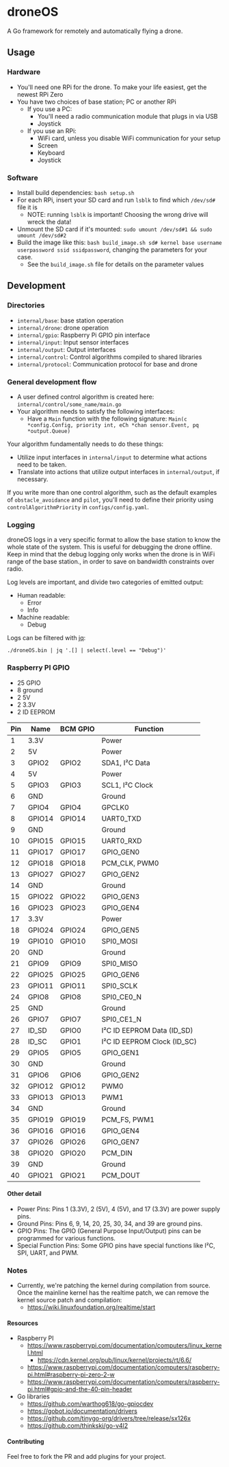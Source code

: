 # droneOS

A Go framework for remotely and automatically flying a drone.

## Usage

### Hardware

* You'll need one RPi for the drone. 
  To make your life easiest, get the newest RPi Zero
* You have two choices of base station; PC or another RPi
  * If you use a PC:
    * You'll need a radio communication module that plugs in via USB
    * Joystick
  * If you use an RPi:
    * WiFi card, unless you disable WiFi communication for your setup
    * Screen
    * Keyboard
    * Joystick

### Software

* Install build dependencies: `bash setup.sh`
* For each RPi, insert your SD card and run `lsblk` to find which `/dev/sd#` file it is
  * NOTE: running `lsblk` is important! Choosing the wrong drive will wreck the data!
* Unmount the SD card if it's mounted: `sudo umount /dev/sd#1 && sudo umount /dev/sd#2`
* Build the image like this: `bash build_image.sh sd# kernel base username userpassword ssid ssidpassword`,
  changing the parameters for your case.
  * See the `build_image.sh` file for details on the parameter values

## Development

### Directories

* `internal/base`: base station operation
* `internal/drone`: drone operation
* `internal/gpio`: Raspberry Pi GPIO pin interface
* `internal/input`: Input sensor interfaces
* `internal/output`: Output interfaces
* `internal/control`: Control algorithms compiled to shared libraries
* `internal/protocol`: Communication protocol for base and drone

### General development flow

* A user defined control algorithm is created here: `internal/control/some_name/main.go`
* Your algorithm needs to satisfy the following interfaces:
  * Have a `Main` function with the following signature: 
    `Main(c *config.Config, priority int, eCh *chan sensor.Event, pq *output.Queue)`

Your algorithm fundamentally needs to do these things:
  * Utilize input interfaces in `internal/input` to determine what actions need to be taken.
  * Translate into actions that utilize output interfaces in `internal/output`, if necessary.

If you write more than one control algorithm, such as the default examples of `obstacle_avoidance` and `pilot`,
you'll need to define their priority using `controlAlgorithmPriority` in `configs/config.yaml`.

### Logging

droneOS logs in a very specific format to allow the base station to know the whole state of the system.
This is useful for debugging the drone offline.
Keep in mind that the debug logging only works when the drone is in WiFi range of the base station.,
in order to save on bandwidth constraints over radio.

Log levels are important, and divide two categories of emitted output:
* Human readable:
  * Error
  * Info
* Machine readable:
  * Debug

Logs can be filtered with [jq](https://jqlang.github.io/jq/download): 

`./droneOS.bin | jq '.[] | select(.level == "Debug")'`

### Raspberry PI GPIO


* 25 GPIO 
* 8 ground 
* 2 5V 
* 2 3.3V 
* 2 ID EEPROM


| Pin | Name   | BCM GPIO | Function                   |
|-----|--------|----------|----------------------------|
| 1   | 3.3V   |          | Power                      |
| 2   | 5V     |          | Power                      |
| 3   | GPIO2  | GPIO2    | SDA1, I²C Data             |
| 4   | 5V     |          | Power                      |
| 5   | GPIO3  | GPIO3    | SCL1, I²C Clock            |
| 6   | GND    |          | Ground                     |
| 7   | GPIO4  | GPIO4    | GPCLK0                     |
| 8   | GPIO14 | GPIO14   | UART0_TXD                  |
| 9   | GND    |          | Ground                     |
| 10  | GPIO15 | GPIO15   | UART0_RXD                  |
| 11  | GPIO17 | GPIO17   | GPIO_GEN0                  |
| 12  | GPIO18 | GPIO18   | PCM_CLK, PWM0              |
| 13  | GPIO27 | GPIO27   | GPIO_GEN2                  |
| 14  | GND    |          | Ground                     |
| 15  | GPIO22 | GPIO22   | GPIO_GEN3                  |
| 16  | GPIO23 | GPIO23   | GPIO_GEN4                  |
| 17  | 3.3V   |          | Power                      |
| 18  | GPIO24 | GPIO24   | GPIO_GEN5                  |
| 19  | GPIO10 | GPIO10   | SPI0_MOSI                  |
| 20  | GND    |          | Ground                     |
| 21  | GPIO9  | GPIO9    | SPI0_MISO                  |
| 22  | GPIO25 | GPIO25   | GPIO_GEN6                  |
| 23  | GPIO11 | GPIO11   | SPI0_SCLK                  |
| 24  | GPIO8  | GPIO8    | SPI0_CE0_N                 |
| 25  | GND    |          | Ground                     |
| 26  | GPIO7  | GPIO7    | SPI0_CE1_N                 |
| 27  | ID_SD  | GPIO0    | I²C ID EEPROM Data (ID_SD) |
| 28  | ID_SC  | GPIO1    | I²C ID EEPROM Clock (ID_SC)|
| 29  | GPIO5  | GPIO5    | GPIO_GEN1                  |
| 30  | GND    |          | Ground                     |
| 31  | GPIO6  | GPIO6    | GPIO_GEN2                  |
| 32  | GPIO12 | GPIO12   | PWM0                       |
| 33  | GPIO13 | GPIO13   | PWM1                       |
| 34  | GND    |          | Ground                     |
| 35  | GPIO19 | GPIO19   | PCM_FS, PWM1               |
| 36  | GPIO16 | GPIO16   | GPIO_GEN4                  |
| 37  | GPIO26 | GPIO26   | GPIO_GEN7                  |
| 38  | GPIO20 | GPIO20   | PCM_DIN                    |
| 39  | GND    |          | Ground                     |
| 40  | GPIO21 | GPIO21   | PCM_DOUT                   |

#### Other detail

* Power Pins: Pins 1 (3.3V), 2 (5V), 4 (5V), and 17 (3.3V) are power supply pins. 
* Ground Pins: Pins 6, 9, 14, 20, 25, 30, 34, and 39 are ground pins. 
* GPIO Pins: The GPIO (General Purpose Input/Output) pins can be programmed for various functions. 
* Special Function Pins: Some GPIO pins have special functions like I²C, SPI, UART, and PWM.

### Notes

* Currently, we're patching the kernel during compilation from source.
  Once the mainline kernel has the realtime patch, we can remove the kernel source patch and compilation:
  * https://wiki.linuxfoundation.org/realtime/start

#### Resources

* Raspberry PI
  * https://www.raspberrypi.com/documentation/computers/linux_kernel.html
    * https://cdn.kernel.org/pub/linux/kernel/projects/rt/6.6/
  * https://www.raspberrypi.com/documentation/computers/raspberry-pi.html#raspberry-pi-zero-2-w
  * https://www.raspberrypi.com/documentation/computers/raspberry-pi.html#gpio-and-the-40-pin-header
* Go libraries
  * https://github.com/warthog618/go-gpiocdev
  * https://gobot.io/documentation/drivers
  * https://github.com/tinygo-org/drivers/tree/release/sx126x
  * https://github.com/thinkski/go-v4l2

#### Contributing

Feel free to fork the PR and add plugins for your project.